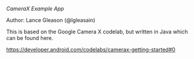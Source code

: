 *CameraX Example App*

Author: Lance Gleason (@lgleasain)

This is based on the Google Camera X codelab, but written in Java which can be found here. 

https://developer.android.com/codelabs/camerax-getting-started#0